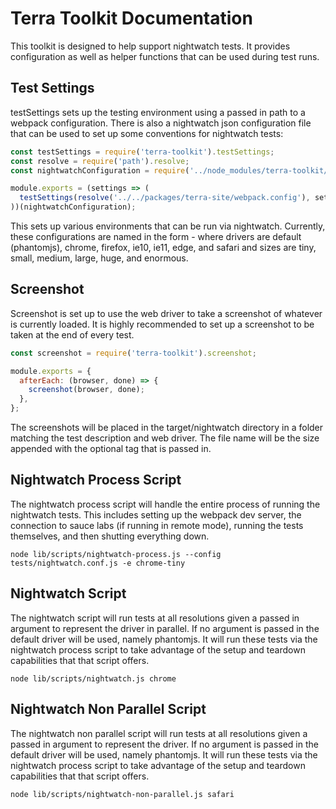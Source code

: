 # Terra Toolkit Documentation

This toolkit is designed to help support nightwatch tests.  It provides configuration as well as helper functions that can be used during test runs.

## Test Settings

testSettings sets up the testing environment using a passed in path to a webpack configuration.  There is also a nightwatch json configuration file that can be used to set up some conventions for nightwatch tests:

```javascript
const testSettings = require('terra-toolkit').testSettings;
const resolve = require('path').resolve;
const nightwatchConfiguration = require('../node_modules/terra-toolkit/lib/nightwatch.json');

module.exports = (settings => (
  testSettings(resolve('../../packages/terra-site/webpack.config'), settings)
))(nightwatchConfiguration);
```

This sets up various environments that can be run via nightwatch.  Currently, these configurations are named in the form <driver>-<size> where drivers are default (phantomjs), chrome, firefox, ie10, ie11, edge, and safari and sizes are tiny, small, medium, large, huge, and enormous.

## Screenshot

Screenshot is set up to use the web driver to take a screenshot of whatever is currently loaded.  It is highly recommended to set up a screenshot to be taken at the end of every test.

```javascript
const screenshot = require('terra-toolkit').screenshot;

module.exports = {
  afterEach: (browser, done) => {
    screenshot(browser, done);
  },
};
```

The screenshots will be placed in the target/nightwatch directory in a folder matching the test description and web driver.  The file name will be the size appended with the optional tag that is passed in.

## Nightwatch Process Script

The nightwatch process script will handle the entire process of running the nightwatch tests.  This includes setting up the webpack dev server, the connection to sauce labs (if running in remote mode), running the tests themselves, and then shutting everything down.

```
node lib/scripts/nightwatch-process.js --config tests/nightwatch.conf.js -e chrome-tiny
```

## Nightwatch Script

The nightwatch script will run tests at all resolutions given a passed in argument to represent the driver in parallel.  If no argument is passed in the default driver will be used, namely phantomjs.  It will run these tests via the nightwatch process script to take advantage of the setup and teardown capabilities that that script offers.

```
node lib/scripts/nightwatch.js chrome
```

## Nightwatch Non Parallel Script

The nightwatch non parallel script will run tests at all resolutions given a passed in argument to represent the driver.  If no argument is passed in the default driver will be used, namely phantomjs.  It will run these tests via the nightwatch process script to take advantage of the setup and teardown capabilities that that script offers.

```
node lib/scripts/nightwatch-non-parallel.js safari
```
